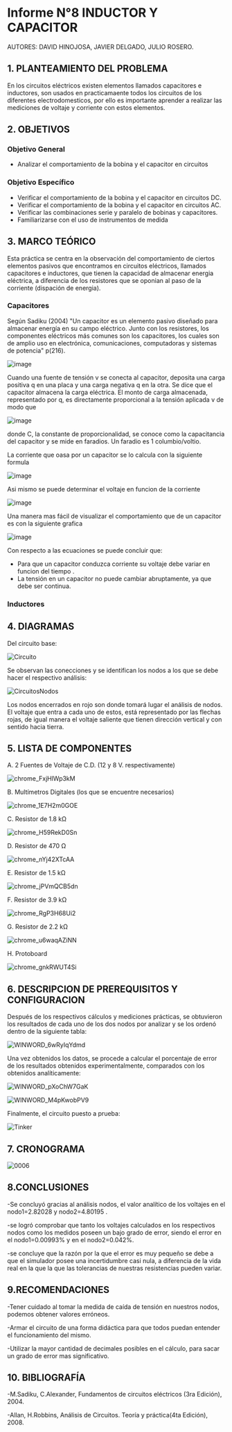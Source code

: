 # Informe N°8 INDUCTOR Y CAPACITOR

AUTORES: DAVID HINOJOSA,
         JAVIER DELGADO,
         JULIO ROSERO.

## 1. PLANTEAMIENTO DEL PROBLEMA

En los circuitos eléctricos existen elementos llamados capacitores e inductores, son usados en practicamaente todos los circuitos de los diferentes electrodomesticos, por ello es importante aprender a realizar las mediciones de voltaje y corriente con estos elementos.

## 2. OBJETIVOS
### Objetivo General
- Analizar el comportamiento de la bobina y el capacitor en circuitos
### Objetivo Específico
- Verificar el comportamiento de la bobina y el capacitor en circuitos DC.
- Verificar el comportamiento de la bobina y el capacitor en circuitos AC.
- Verificar las combinaciones serie y paralelo de bobinas y capacitores.
- Familiarizarse con el uso de instrumentos de medida

## 3. MARCO TEÓRICO 
Esta práctica se centra en la observación del comportamiento de ciertos elementos pasivos que encontramos en circuitos eléctricos, llamados capacitores e inductores, que tienen la capacidad de almacenar energia eléctrica, a diferencia de los resistores que se oponian al paso de la corriente (dispación de energia).

### Capacitores
Según Sadiku (2004) "Un capacitor es un elemento pasivo diseñado para almacenar energía en su campo eléctrico. Junto con los resistores, los componentes eléctricos más comunes son los capacitores, los cuales son de amplio uso en electrónica, comunicaciones, computadoras y sistemas de potencia" p(216).

![image](https://user-images.githubusercontent.com/64505672/91253138-c64d1200-e724-11ea-9aec-9409a02197e4.png)

Cuando una fuente de tensión v se conecta al capacitor, deposita una carga positiva q en una placa y una carga negativa q en la otra. Se dice que el capacitor almacena la carga eléctrica. El monto de carga almacenada, representado por q, es directamente proporcional a la tensión aplicada v de modo que

![image](https://user-images.githubusercontent.com/64505672/91253412-5a1ede00-e725-11ea-8874-683160b95678.png)

donde C, la constante de proporcionalidad, se conoce como la capacitancia del capacitor y se mide en faradios. Un faradio es 1 columbio/voltio.
 
La corriente que oasa por un capacitor se lo calcula con la siguiente formula 

![image](https://user-images.githubusercontent.com/64505672/91253689-09f44b80-e726-11ea-9482-68a1c739b216.png)

Asi mismo se puede determinar el voltaje en funcion de la corriente

![image](https://user-images.githubusercontent.com/64505672/91253819-5e97c680-e726-11ea-98b0-b179faee20a9.png)

Una manera mas fácil de visualizar el comportamiento que de un capacitor es con la siguiente grafica

![image](https://user-images.githubusercontent.com/64505672/91254333-ba168400-e727-11ea-8c53-6f18a922f677.png)

Con respecto a las ecuaciones se puede concluir que: 
- Para que un capacitor conduzca corriente su voltaje debe variar en funcion del tiempo .
- La tensión en un capacitor no puede cambiar abruptamente, ya que debe ser continua.



### Inductores




## 4. DIAGRAMAS
Del circuito base:

![Circuito](https://user-images.githubusercontent.com/66037763/84849909-0785bf00-b01c-11ea-854a-a0eaf524f16f.png)


Se observan las conecciones y se identifican los nodos a los que se debe hacer el respectivo análisis:


![CircuitosNodos](https://user-images.githubusercontent.com/66037763/84850917-8f6cc880-b01e-11ea-9627-a9fe10551303.png)


Los nodos encerrados en rojo son donde tomará lugar el análisis de nodos. El voltaje que entra a cada uno de estos, está representado por las flechas rojas, de igual manera el voltaje saliente que tienen dirección vertical y con sentido hacia tierra. 

## 5. LISTA DE COMPONENTES
A. 2 Fuentes de Voltaje de C.D. (12 y 8 V. respectivamente)


![chrome_FxjHlWp3kM](https://user-images.githubusercontent.com/66037763/84236034-96df1f80-aabc-11ea-9159-3d2235bc315b.png)


B. Multímetros Digitales (los que se encuentre necesarios)

![chrome_1E7H2m0GOE](https://user-images.githubusercontent.com/66037763/84236069-a6f6ff00-aabc-11ea-90f8-49d128847e17.png)


C. Resistor de 1.8 kΩ


![chrome_H59RekD0Sn](https://user-images.githubusercontent.com/66037763/84236097-b4ac8480-aabc-11ea-88e9-0930cd8a6151.png)


D. Resistor de 470 Ω


![chrome_nYj42XTcAA](https://user-images.githubusercontent.com/66037763/84236121-bc6c2900-aabc-11ea-9052-20d1e126c649.png)


E. Resistor de 1.5 kΩ


![chrome_jPVmQCB5dn](https://user-images.githubusercontent.com/66037763/84236149-cbeb7200-aabc-11ea-96d9-4b01e8f8ef81.png)


F. Resistor de 3.9 kΩ


![chrome_RgP3H68Ui2](https://user-images.githubusercontent.com/66037763/84236162-d60d7080-aabc-11ea-864d-536485900f86.png)


G. Resistor de 2.2 kΩ

![chrome_u6waqAZiNN](https://user-images.githubusercontent.com/66037763/84236192-e0c80580-aabc-11ea-9767-487481f78259.png)


H. Protoboard

![chrome_gnkRWUT4Si](https://user-images.githubusercontent.com/66037763/84236208-e9b8d700-aabc-11ea-9985-2e94ef9d6adb.png)


## 6. DESCRIPCION DE PREREQUISITOS Y CONFIGURACION

Después de los respectivos cálculos y mediciones prácticas, se obtuvieron los resultados de cada uno de los dos nodos por analizar y se los ordenó dentro de la siguiente tabla:

![WINWORD_6wRyIqYdmd](https://user-images.githubusercontent.com/66037763/84852156-b2e54280-b021-11ea-9b85-0f531e1349e8.png)


Una vez obtenidos los datos, se procede a calcular el porcentaje de error de los resultados obtenidos experimentalmente, comparados con los obtenidos analíticamente: 


![WINWORD_pXoChW7GaK](https://user-images.githubusercontent.com/66037763/84852543-c47b1a00-b022-11ea-9332-b95da92dea84.png)


![WINWORD_M4pKwobPV9](https://user-images.githubusercontent.com/66037763/84852656-04420180-b023-11ea-95a4-370f6b5923a3.png)


Finalmente, el circuito puesto a prueba: 

![Tinker](https://user-images.githubusercontent.com/66037763/84852749-33587300-b023-11ea-8052-10f689380e30.jpg)


## 7. CRONOGRAMA
![0006](https://user-images.githubusercontent.com/66037557/84841262-70167100-b007-11ea-9910-d1d3f00f408a.png)


## 8.CONCLUSIONES
-Se concluyó gracias al análisis nodos, el valor analítico de los voltajes en el nodo1=2.82028 y nodo2=4.80195  .

-se logró comprobar que tanto los voltajes calculados en los respectivos nodos como los medidos poseen un bajo grado de error, siendo el error en el nodo1=0.00993% y en el nodo2=0.042%.

-se concluye que la razón por la que el error es muy pequeño se debe a que el simulador posee una incertidumbre casi nula, a diferencia de la vida real en la que la que las tolerancias de nuestras resistencias pueden variar.

## 9.RECOMENDACIONES
-Tener cuidado al tomar la medida de caída de tensión en nuestros nodos, podemos obtener valores erróneos.

-Armar el circuito de una forma didáctica para que todos puedan entender el funcionamiento del mismo.

-Utilizar la mayor cantidad de decimales posibles en el cálculo, para sacar un grado de error mas significativo.

## 10. BIBLIOGRAFÍA

-M.Sadiku, C.Alexander, Fundamentos de circuitos eléctricos (3ra Edición), 2004.

-Allan, H.Robbins, Análisis de Circuitos. Teoría y práctica(4ta Edición), 2008.
